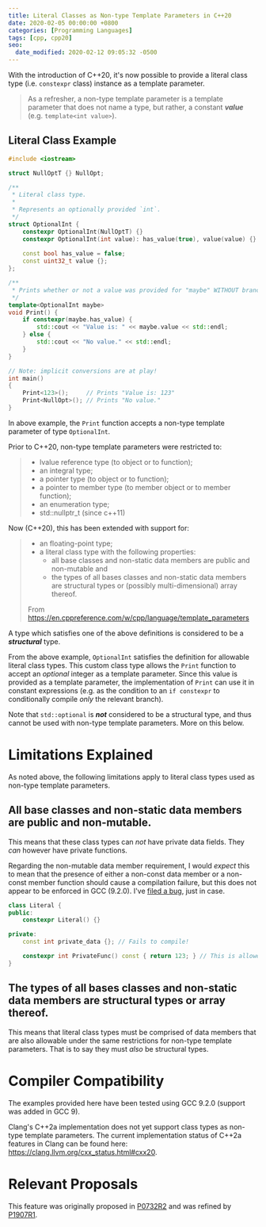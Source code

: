 ```yaml
---
title: Literal Classes as Non-type Template Parameters in C++20
date: 2020-02-05 00:00:00 +0800
categories: [Programming Languages]
tags: [cpp, cpp20]
seo:
  date_modified: 2020-02-12 09:05:32 -0500
---
```


With the introduction of C++20, it's now possible to provide a literal class type (i.e. `constexpr` class) instance as a template parameter.

> As a refresher, a non-type template parameter is a template parameter that does not name a type, but rather, a constant ***value*** (e.g. `template<int value>`).

## Literal Class Example

```c++
#include <iostream>

struct NullOptT {} NullOpt;

/**
 * Literal class type.
 *
 * Represents an optionally provided `int`.
 */
struct OptionalInt {
    constexpr OptionalInt(NullOptT) {}
    constexpr OptionalInt(int value): has_value(true), value(value) {}
            
    const bool has_value = false;
    const uint32_t value {};
};

/**
 * Prints whether or not a value was provided for "maybe" WITHOUT branching :)
 */
template<OptionalInt maybe>
void Print() {
    if constexpr(maybe.has_value) {
        std::cout << "Value is: " << maybe.value << std::endl;
    } else {
        std::cout << "No value." << std::endl;
    }
}

// Note: implicit conversions are at play!
int main()
{
    Print<123>();     // Prints "Value is: 123"
    Print<NullOpt>(); // Prints "No value."
}
```

In above example, the `Print` function accepts a non-type template parameter of type `OptionalInt`.

Prior to C++20, non-type template parameters were restricted to:

> - lvalue reference type (to object or to function);
> - an integral type;
> - a pointer type (to object or to function);
> - a pointer to member type (to member object or to member function);
> - an enumeration type;
> - std::nullptr_t (since c++11)

Now (C++20), this has been extended with support for:
> - an floating-point type;
> - a literal class type with the following properties: 
>   - all base classes and non-static data members are public and non-mutable and
>   - the types of all bases classes and non-static data members are structural types or (possibly multi-dimensional) array thereof.
>
> From <https://en.cppreference.com/w/cpp/language/template_parameters>

A type which satisfies one of the above definitions is considered to be a ***structural*** type.

From the above example, `OptionalInt` satisfies the definition for allowable literal class types. This custom class type allows the `Print` function to accept an *optional* integer as a template parameter. Since this value is provided as a template parameter, the implementation of `Print` can use it in constant expressions (e.g. as the condition to an `if constexpr` to conditionally compile *only* the relevant branch).

Note that `std::optional` is ***not*** considered to be a structural type, and thus cannot be used with non-type template parameters. More on this below.

# Limitations Explained
As noted above, the following limitations apply to literal class types used as non-type template parameters.

## All base classes and non-static data members are **public** and **non-mutable**.
This means that these class types can *not* have private data fields. They *can* however have private functions.

Regarding the non-mutable data member requirement, I would *expect* this to mean that the presence of either a non-const data member or a non-const member function should cause a compilation failure, but this does not appear to be enforced in GCC (9.2.0). I've [filed a bug](https://gcc.gnu.org/bugzilla/show_bug.cgi?id=93705), just in case.

```c++
class Literal {
public:
    constexpr Literal() {}

private:
    const int private_data {}; // Fails to compile!

    constexpr int PrivateFunc() const { return 123; } // This is allowed.
}
```

## The types of all bases classes and non-static data members are **structural types** or array thereof.
This means that literal class types must be comprised of data members that are also allowable under the same restrictions for non-type template parameters. That is to say they must *also* be structural types.

# Compiler Compatibility
The examples provided here have been tested using GCC 9.2.0 (support was added in GCC 9).

Clang's C++2a implementation does not yet support class types as non-type template parameters. The current implementation status of C++2a features in Clang can be found here: <https://clang.llvm.org/cxx_status.html#cxx20>.

# Relevant Proposals
This feature was originally proposed in [P0732R2](http://www.open-std.org/jtc1/sc22/wg21/docs/papers/2018/p0732r2.pdf) and was refined by [P1907R1](http://www.open-std.org/jtc1/sc22/wg21/docs/papers/2019/p1907r1.html).
